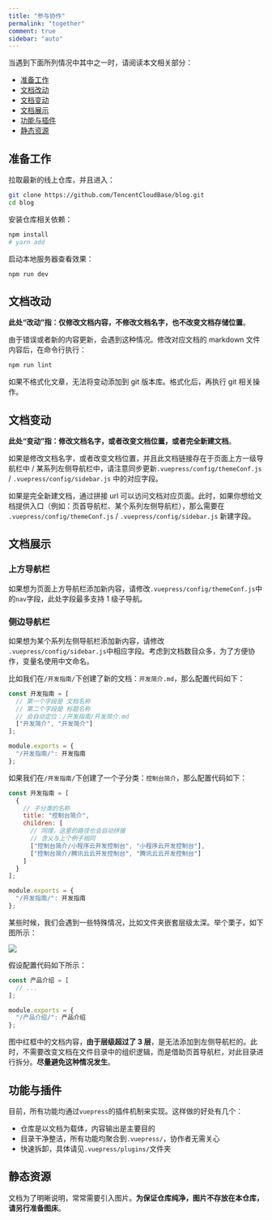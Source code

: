 ```yaml
---
title: "参与协作"
permalink: "together"
comment: true
sidebar: "auto"
---
```


当遇到下面所列情况中其中之一时，请阅读本文相关部分：

- [准备工作](#准备工作)
- [文档改动](#文档改动)
- [文档变动](#文档变动)
- [文档展示](#文档展示)
- [功能与插件](#功能与插件)
- [静态资源](#静态资源)

## 准备工作

拉取最新的线上仓库，并且进入：

```sh
git clone https://github.com/TencentCloudBase/blog.git
cd blog
```

安装仓库相关依赖：

```sh
npm install
# yarn add
```

启动本地服务器查看效果：

```sh
npm run dev
```

## 文档改动

**此处“改动”指：仅修改文档内容，不修改文档名字，也不改变文档存储位置**。

由于错误或者新的内容更新，会遇到这种情况。修改对应文档的 markdown 文件内容后，在命令行执行：

```sh
npm run lint
```

如果不格式化文章，无法将变动添加到 git 版本库。格式化后，再执行 git 相关操作。

## 文档变动

**此处“变动”指：修改文档名字，或者改变文档位置，或者完全新建文档**。

如果是修改文档名字，或者改变文档位置，并且此文档链接存在于页面上方一级导航栏中 / 某系列左侧导航栏中，请注意同步更新`.vuepress/config/themeConf.js` / `.vuepress/config/sidebar.js` 中的对应字段。

如果是完全新建文档，通过拼接 url 可以访问文档对应页面。此时，如果你想给文档提供入口（例如：页首导航栏、某个系列左侧导航栏），那么需要在 `.vuepress/config/themeConf.js` / `.vuepress/config/sidebar.js` 新建字段。

## 文档展示

### 上方导航栏

如果想为页面上方导航栏添加新内容，请修改`.vuepress/config/themeConf.js`中的`nav`字段，此处字段最多支持 1 级子导航。

### 侧边导航栏

如果想为某个系列左侧导航栏添加新内容，请修改 `.vuepress/config/sidebar.js`中相应字段。考虑到文档数目众多，为了方便协作，变量名使用中文命名。

比如我们在`/开发指南/`下创建了新的文档：`开发简介.md`，那么配置代码如下：

```javascript
const 开发指南 = [
  // 第一个字段是 文档名称
  // 第二个字段是 标题名称
  // 会自动定位：/开发指南/开发简介.md
  ["开发简介", "开发简介"]
];

module.exports = {
  "/开发指南/": 开发指南
};
```

如果我们在`/开发指南/`下创建了一个子分类：`控制台简介`，那么配置代码如下：

```javascript
const 开发指南 = [
  {
    // 子分类的名称
    title: "控制台简介",
    children: [
      // 同理，这里的路径也会自动拼接
      // 含义与上个例子相同
      ["控制台简介/小程序云开发控制台", "小程序云开发控制台"],
      ["控制台简介/腾讯云云开发控制台", "腾讯云云开发控制台"]
    ]
  }
];

module.exports = {
  "/开发指南/": 开发指南
};
```

某些时候，我们会遇到一些特殊情况，比如文件夹嵌套层级太深。举个栗子，如下图所示：

![](https://i.loli.net/2019/07/08/5d230401df98489016.png)

假设配置代码如下所示：

```javascript
const 产品介绍 = [
  // ...
];

module.exports = {
  "/产品介绍/": 产品介绍
};
```

图中红框中的文档内容，**由于层级超过了 3 层**，是无法添加到左侧导航栏的。此时，不需要改变文档在文件目录中的组织逻辑，而是借助页首导航栏，对此目录进行拆分。**尽量避免这种情况发生**。

## 功能与插件

目前，所有功能均通过`vuepress`的插件机制来实现。这样做的好处有几个：

- 仓库是以文档为载体，内容输出是主要目的
- 目录干净整洁，所有功能均聚合到`.vuepress/`，协作者无需关心
- 快速拆卸，具体请见`.vuepress/plugins/`文件夹

## 静态资源

文档为了明晰说明，常常需要引入图片。**为保证仓库纯净，图片不存放在本仓库，请另行准备图床**。
